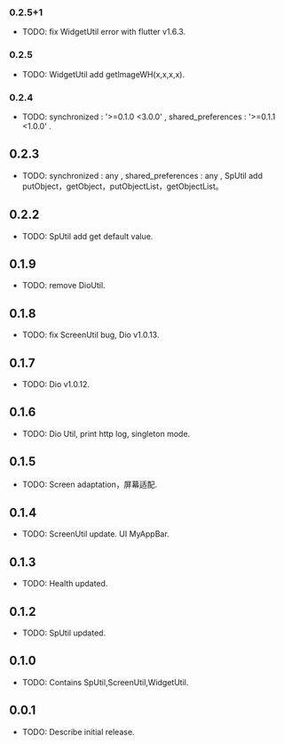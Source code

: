### 0.2.5+1

* TODO: fix WidgetUtil error with flutter v1.6.3.

### 0.2.5

* TODO: WidgetUtil add getImageWH(x,x,x,x).

### 0.2.4

* TODO: synchronized : '>=0.1.0 <3.0.0' , shared_preferences : '>=0.1.1 <1.0.0' .

## 0.2.3

* TODO: synchronized : any , shared_preferences : any , SpUtil add putObject，getObject，putObjectList，getObjectList。

## 0.2.2

* TODO: SpUtil add get default value.

## 0.1.9

* TODO: remove DioUtil.

## 0.1.8

* TODO: fix ScreenUtil bug, Dio v1.0.13.

## 0.1.7

* TODO: Dio v1.0.12.

## 0.1.6

* TODO: Dio Util, print http log, singleton mode.

## 0.1.5

* TODO: Screen adaptation，屏幕适配.

## 0.1.4

* TODO: ScreenUtil update. UI MyAppBar.

## 0.1.3

* TODO: Health updated.

## 0.1.2

* TODO: SpUtil updated.

## 0.1.0

* TODO: Contains SpUtil,ScreenUtil,WidgetUtil.

## 0.0.1

* TODO: Describe initial release.
